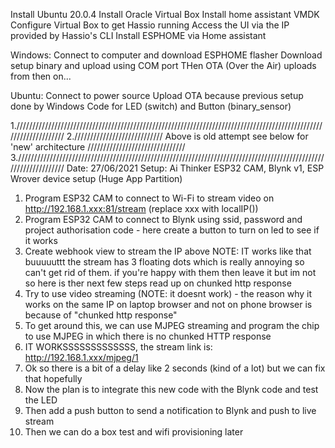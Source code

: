 Install Ubuntu 20.0.4
Install Oracle Virtual Box
Install home assistant VMDK
Configure Virtual Box to get Hassio running
Access the UI via the IP provided by Hassio's CLI
Install ESPHOME via Home assistant

Windows:
Connect to computer and download ESPHOME flasher
Download setup binary and upload using COM port
THen OTA (Over the Air) uploads from then on...

Ubuntu:
Connect to power source
Upload OTA because previous setup done by Windows
Code for LED (switch) and Button (binary_sensor)
  

1.//////////////////////////////////////////////////////////////////////////////////////////////////////////////////
2.//////////////////////////// Above is old attempt see below for 'new' architecture ///////////////////////////////
3.//////////////////////////////////////////////////////////////////////////////////////////////////////////////////
Date: 27/06/2021
Setup: Ai Thinker ESP32 CAM, Blynk v1, ESP Wrover device setup (Huge App Partition) 
1. Program ESP32 CAM to connect to Wi-Fi to stream video on http://192.168.1.xxx:81/stream (replace xxx with localIP())
2. Program ESP32 CAM to connect to Blynk using ssid, password and project authorisation code - here create a button to turn on led to see if it works
3. Create webhook view to stream the IP above
NOTE: IT works like that buuuuuttt the stream has 3 floating dots which is really annoying so can't get rid of them. if you're happy with them then leave it but im not so here is ther next few steps
read up on chunked http response
4. Try to use video streaming (NOTE: it doesnt work) - the reason why it works on the same IP on laptop browser and not on phone browser is because of "chunked http response"
5. To get around this, we can use MJPEG streaming and program the chip to use MJPEG in which there is no chunked HTTP response
6. IT WORKSSSSSSSSSSSSS, the stream link is: http://192.168.1.xxx/mjpeg/1
7. Ok so there is a bit of a delay like 2 seconds (kind of a lot) but we can fix that hopefully
8. Now the plan is to integrate this new code with the Blynk code and test the LED
9. Then add a push button to send a notification to Blynk and push to live stream
10. Then we can do a box test and wifi provisioning later
